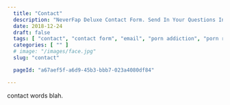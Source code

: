 ```yaml
---
  title: "Contact"
  description: "NeverFap Deluxe Contact Form. Send In Your Questions In Regards To The NeverFap Method And How It Can Help You Overcome Porn Addiction."
  date: 2018-12-24
  draft: false
  tags: [ "contact", "contact form", "email", "porn addiction", "porn recovery", "addiction recovery", "addiction", "awareness", "nofap", "neverfap", "neverfap deluxe" ]
  categories: [ "" ]
  # image: "/images/face.jpg"
  slug: "contact"

  pageId: "a67aef5f-a6d9-45b3-bbb7-023a4080df84"

---
```


contact words blah.